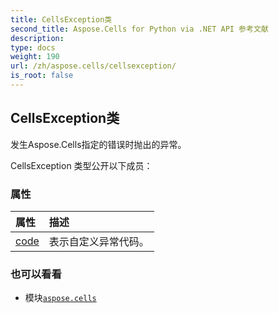 ```yaml
---
title: CellsException类
second_title: Aspose.Cells for Python via .NET API 参考文献
description:
type: docs
weight: 190
url: /zh/aspose.cells/cellsexception/
is_root: false
---
```

## CellsException类
发生Aspose.Cells指定的错误时抛出的异常。



CellsException 类型公开以下成员：

### 属性
|属性|描述|
| :- | :- |
| [code](/cells/python-net/zh/aspose.cells/cellsexception/code) |表示自定义异常代码。|



### 也可以看看
* 模块[`aspose.cells`](..)
